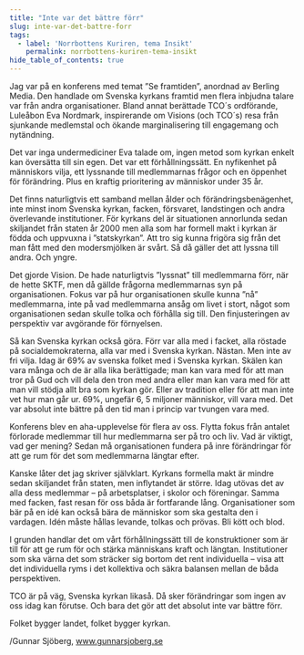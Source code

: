 ```yaml
---
title: "Inte var det bättre förr"
slug: inte-var-det-battre-forr
tags:
  - label: 'Norrbottens Kuriren, tema Insikt'
    permalink: norrbottens-kuriren-tema-insikt
hide_table_of_contents: true
---
```

Jag var på en konferens med temat ”Se framtiden”, anordnad av Berling Media. Den handlade om Svenska kyrkans framtid men flera inbjudna talare var från andra organisationer. Bland annat berättade TCO´s ordförande, Luleåbon Eva Nordmark, inspirerande om Visions (och TCO´s) resa från sjunkande medlemstal och ökande marginalisering till engagemang och nytändning.

<!--truncate-->

Det var inga undermediciner Eva talade om, ingen metod som kyrkan enkelt kan översätta till sin egen. Det var ett förhållningssätt. En nyfikenhet på människors vilja, ett lyssnande till medlemmarnas frågor och en öppenhet för förändring. Plus en kraftig prioritering av människor under 35 år.

Det finns naturligtvis ett samband mellan ålder och förändringsbenägenhet, inte minst inom Svenska kyrkan, facken, försvaret, landstingen och andra överlevande institutioner. För kyrkans del är situationen annorlunda sedan skiljandet från staten år 2000 men alla som har formell makt i kyrkan är födda och uppvuxna i ”statskyrkan”. Att tro sig kunna frigöra sig från det man fått med den modersmjölken är svårt. Så då gäller det att lyssna till andra. Och yngre.

Det gjorde Vision. De hade naturligtvis ”lyssnat” till medlemmarna förr, när de hette SKTF, men då gällde frågorna medlemmarnas syn på organisationen. Fokus var på hur organisationen skulle kunna ”nå” medlemmarna, inte på vad medlemmarna ansåg om livet i stort, något som organisationen sedan skulle tolka och förhålla sig till. Den finjusteringen av perspektiv var avgörande för förnyelsen.

Så kan Svenska kyrkan också göra. Förr var alla med i facket, alla röstade på socialdemokraterna, alla var med i Svenska kyrkan. Nästan. Men inte av fri vilja. Idag är 69% av svenska folket med i Svenska kyrkan. Skälen kan vara många och de är alla lika berättigade; man kan vara med för att man tror på Gud och vill dela den tron med andra eller man kan vara med för att man vill stödja allt bra som kyrkan gör. Eller av tradition eller för att man inte vet hur man går ur. 69%, ungefär 6, 5 miljoner människor, vill vara med. Det var absolut inte bättre på den tid man i princip var tvungen vara med.

Konferens blev en aha-upplevelse för flera av oss. Flytta fokus från antalet förlorade medlemmar till hur medlemmarna ser på tro och liv. Vad är viktigt, vad ger mening? Sedan må organisationen fundera på inre förändringar för att ge rum för det som medlemmarna längtar efter.

Kanske låter det jag skriver självklart. Kyrkans formella makt är mindre sedan skiljandet från staten, men inflytandet är större. Idag utövas det av alla dess medlemmar – på arbetsplatser, i skolor och föreningar. Samma med facken, fast resan för oss båda är fortfarande lång. Organisationer som bär på en idé kan också bära de människor som ska gestalta den i vardagen. Idén måste hållas levande, tolkas och prövas. Bli kött och blod.

I grunden handlar det om vårt förhållningssätt till de konstruktioner som är till för att ge rum för och stärka människans kraft och längtan. Institutioner som ska värna det som sträcker sig bortom det rent individuella – visa att det individuella ryms i det kollektiva och säkra balansen mellan de båda perspektiven. 

TCO är på väg, Svenska kyrkan likaså. Då sker förändringar som ingen av oss idag kan förutse. Och bara det gör att det absolut inte var bättre förr. 

Folket bygger landet, folket bygger kyrkan.

/Gunnar Sjöberg, www.gunnarsjoberg.se
